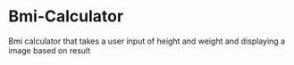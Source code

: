 # Bmi-Calculator
Bmi calculator that takes a user input of height and weight and displaying a image based on result

